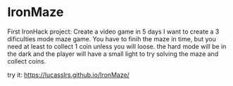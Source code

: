 # IronMaze

First IronHack project: Create a video game in 5 days
I want to create a 3 dificulties mode maze game.
You have to finih the maze in time, but you need at least to collect 1 coin unless you will loose.
the hard mode will be in the dark and the player will have a small light to try solving the maze and collect coins.

try it: https://lucasslrs.github.io/IronMaze/
